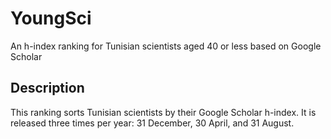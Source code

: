 # YoungSci
An h-index ranking for Tunisian scientists aged 40 or less based on Google Scholar

## Description
This ranking sorts Tunisian scientists by their Google Scholar h-index. It is released three times per year: 31 December, 30 April, and 31 August.
